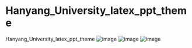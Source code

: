 # Hanyang_University_latex_ppt_theme
Hanyang_University_latex_ppt_theme
![image](https://user-images.githubusercontent.com/53217819/162629155-d19ef992-b47b-4e00-acce-1dd79a8008d1.png)
![image](https://user-images.githubusercontent.com/53217819/162629167-884baeef-d023-47cb-aa10-454404d71f6c.png)
![image](https://user-images.githubusercontent.com/53217819/162629182-c8002bc3-1d66-4521-880e-ea1c72b968f4.png)
